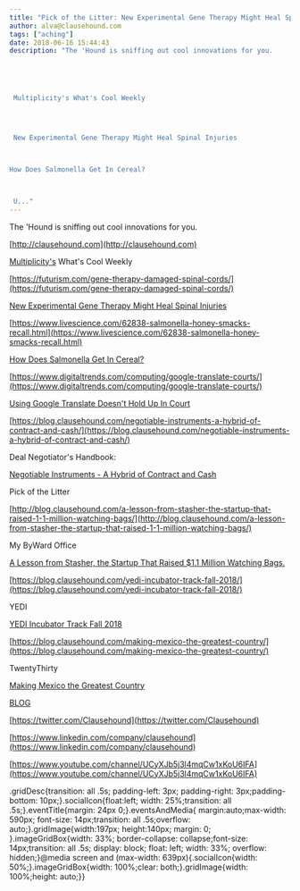```yaml
---
title: "Pick of the Litter: New Experimental Gene Therapy Might Heal Spinal Injuries"
author: alva@clausehound.com
tags: ["aching"]
date: 2018-06-16 15:44:43
description: "The 'Hound is sniffing out cool innovations for you.





 Multiplicity's What's Cool Weekly




 New Experimental Gene Therapy Might Heal Spinal Injuries 



How Does Salmonella Get In Cereal? 



 U..."
---
```


The 'Hound is sniffing out cool innovations for you.

[http://clausehound.com](http://clausehound.com)

[Multiplicity's](http://multiplicity.media) What's Cool Weekly

[https://futurism.com/gene-therapy-damaged-spinal-cords/](https://futurism.com/gene-therapy-damaged-spinal-cords/)

[New Experimental Gene Therapy Might Heal Spinal Injuries](https://futurism.com/gene-therapy-damaged-spinal-cords/)

[https://www.livescience.com/62838-salmonella-honey-smacks-recall.html](https://www.livescience.com/62838-salmonella-honey-smacks-recall.html)

[How Does Salmonella Get In Cereal?](https://www.livescience.com/62838-salmonella-honey-smacks-recall.html)

[https://www.digitaltrends.com/computing/google-translate-courts/](https://www.digitaltrends.com/computing/google-translate-courts/)

[Using Google Translate Doesn't Hold Up In Court ](https://www.digitaltrends.com/computing/google-translate-courts/)

[https://blog.clausehound.com/negotiable-instruments-a-hybrid-of-contract-and-cash/](https://blog.clausehound.com/negotiable-instruments-a-hybrid-of-contract-and-cash/)

Deal Negotiator's Handbook: 

[ Negotiable Instruments - A Hybrid of Contract and Cash ](https://blog.clausehound.com/negotiable-instruments-a-hybrid-of-contract-and-cash/)

Pick of the Litter

[http://blog.clausehound.com/a-lesson-from-stasher-the-startup-that-raised-1-1-million-watching-bags/](http://blog.clausehound.com/a-lesson-from-stasher-the-startup-that-raised-1-1-million-watching-bags/)

 My ByWard Office 

[ A Lesson from Stasher, the Startup That Raised $1.1 Million Watching Bags.](http://blog.clausehound.com/a-lesson-from-stasher-the-startup-that-raised-1-1-million-watching-bags/)

[https://blog.clausehound.com/yedi-incubator-track-fall-2018/](https://blog.clausehound.com/yedi-incubator-track-fall-2018/)

 YEDI 

[ YEDI Incubator Track Fall 2018](https://blog.clausehound.com/yedi-incubator-track-fall-2018/)

[https://blog.clausehound.com/making-mexico-the-greatest-country/](https://blog.clausehound.com/making-mexico-the-greatest-country/)

 TwentyThirty 

[Making Mexico the Greatest Country](https://blog.clausehound.com/making-mexico-the-greatest-country/)

[BLOG](http://blog.clausehound.com)

[https://twitter.com/Clausehound](https://twitter.com/Clausehound)

[https://www.linkedin.com/company/clausehound](https://www.linkedin.com/company/clausehound)

[https://www.youtube.com/channel/UCyXJb5j3l4mqCw1xKoU6IFA](https://www.youtube.com/channel/UCyXJb5j3l4mqCw1xKoU6IFA)

.gridDesc{transition: all .5s; padding-left: 3px; padding-right: 3px;padding-bottom: 10px;}.socialIcon{float:left; width: 25%;transition: all .5s;}.eventTitle{margin: 24px 0;}.eventsAndMedia{ margin:auto;max-width: 590px; font-size: 14px;transition: all .5s;overflow: auto;}.gridImage{width:197px; height:140px; margin: 0; }.imageGridBox{width: 33%; border-collapse: collapse;font-size: 14px;transition: all .5s; display: block; float: left; width: 33%; overflow: hidden;}@media screen and (max-width: 639px){.socialIcon{width: 50%;}.imageGridBox{width: 100%;clear: both;}.gridImage{width: 100%;height: auto;}}